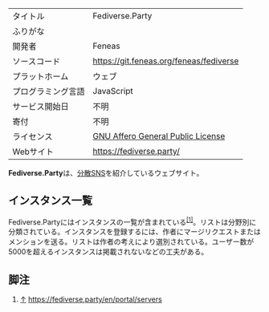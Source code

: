 <div>

|                    |                                                                                                              |
|--------------------|--------------------------------------------------------------------------------------------------------------|
| タイトル           | Fediverse.Party                                                                                              |
| ふりがな           |                                                                                                              |
| 開発者             | Feneas                                                                                                       |
| ソースコード       | <a href="https://git.feneas.org/feneas/fediverse" rel="nofollow">https://git.feneas.org/feneas/fediverse</a> |
| プラットホーム     | ウェブ                                                                                                       |
| プログラミング言語 | JavaScript                                                                                                   |
| サービス開始日     | 不明                                                                                                         |
| 寄付               | 不明                                                                                                         |
| ライセンス         | [GNU Affero General Public License](/GNU_Affero_General_Public_License "GNU Affero General Public License")  |
| Webサイト          | <a href="https://fediverse.party/" rel="nofollow">https://fediverse.party/</a>                               |

  

  
**Fediverse.Party**は、[分散SNS](/%E5%88%86%E6%95%A3SNS "分散SNS")を紹介しているウェブサイト。

## インスタンス一覧

Fediverse.Partyにはインスタンスの一覧が含まれている<sup>[\[1\]](#cite_note-1)</sup>。リストは分野別に分類されている。インスタンスを登録するには、作者にマージリクエストまたはメンションを送る。リストは作者の考えにより選別されている。ユーザー数が5000を超えるインスタンスは掲載されないなどの工夫がある。

## 脚注

<div>

1.  [↑](#cite_ref-1) <a href="https://fediverse.party/en/portal/servers" rel="nofollow">https://fediverse.party/en/portal/servers</a>

</div>

</div>
